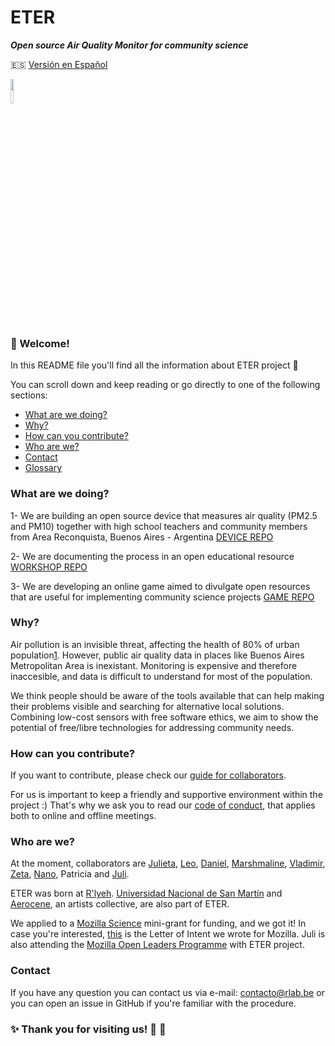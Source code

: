 # ETER
***Open source Air Quality Monitor for community science***

:es: [Versión en Español](README_ES)

<img src="https://github.com/rlyehlab/ETER/blob/master/general/design/icono.svg" width=10%>

### :tada: Welcome!

In this README file you'll find all the information about ETER project :raised_hands:

You can scroll down and keep reading or go directly to one of the following sections:

* [What are we doing?](#what-are-we-doing)
* [Why?](#why)
* [How can you contribute?](#how-can-I-contribute)
* [Who are we?](#who-are-we)
* [Contact](#contact)
* [Glossary](#glossary)


### What are we doing?

1- We are building an open source device that measures air quality (PM2.5 and PM10) together with high school teachers and community members from Area Reconquista, Buenos Aires - Argentina [DEVICE REPO](https://github.com/rlyehlab/eter-monitor)

2- We are documenting the process in an open educational resource [WORKSHOP REPO](https://github.com/rlyehlab/eter-workshop)

3- We are developing an online game aimed to divulgate open resources that are useful for implementing community science projects [GAME REPO](https://github.com/rlyehlab/eter-game)

### Why? 
Air pollution is an invisible threat, affecting the health of 80% of urban population[1](http://breathelife2030.org/). However, public air quality data in places like Buenos Aires Metropolitan Area is inexistant. Monitoring is expensive and therefore inaccesible, and data is difficult to understand for most of the population.

We think people should be aware of the tools available that can help making their problems visible and searching for alternative local solutions. Combining low-cost sensors with free software ethics, we aim to show the potential of free/libre technologies for addressing community needs.

### How can you contribute?
If you want to contribute, please check our [guide for collaborators](CONTRIBUTING.md). 

For us is important to keep a friendly and supportive environment within the project :) That's why we ask you to read our [code of conduct](CODE_OF_CONDUCT.md), that applies both to online and offline meetings.

### Who are we?
At the moment, collaborators are [Julieta](https://twitter.com/yelomba), [Leo](https://github.com/lmaddio), [Daniel](https://github.com/Danieldaza), [Marshmaline](https://github.com/Marshmaline), [Vladimir](https://github.com/vladimirAvilaProsser), [Zeta](https://github.com/z37a), [Nano](https://github.com/nanocastro), Patricia and [Juli](https://github.com/thessaly).

ETER was born at [R'lyeh](https://wiki.rlab.be). [Universidad Nacional de San Martín](http://www.unsam.edu.ar/) and [Aerocene](http://aerocene.org/), an artists collective, are also part of ETER.

We applied to a [Mozilla Science](https://science.mozilla.org/) mini-grant for funding, and we got it! In case you're interested, [this](https://github.com/rlyehlab/eter/blob/master/financiamiento/letter_of_intent.md) is the Letter of Intent we wrote for Mozilla. Juli is also attending the [Mozilla Open Leaders Programme](https://mozilla.github.io/leadership-training/round-5/projects/#cohort-d) with ETER project. 

### Contact
If you have any question you can contact us via e-mail: <contacto@rlab.be> or you can open an issue in GitHub if you're familiar with the procedure.

### :sparkles: Thank you for visiting us! :star2: :sparkling_heart:
